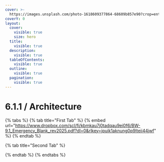 ```yaml
---
cover: >-
  https://images.unsplash.com/photo-1618609377864-68609b857e90?crop=entropy&cs=srgb&fm=jpg&ixid=M3wxOTcwMjR8MHwxfHNlYXJjaHw0fHxhdWRpb3xlbnwwfHx8fDE3NDU5OTQ1NDF8MA&ixlib=rb-4.0.3&q=85
coverY: 0
layout:
  cover:
    visible: true
    size: hero
  title:
    visible: true
  description:
    visible: true
  tableOfContents:
    visible: true
  outline:
    visible: true
  pagination:
    visible: true
---
```


# 6.1.1 / Architecture

{% tabs %}
{% tab title="First Tab" %}
{% embed url="https://www.dropbox.com/scl/fi/kbmkau7j0tadqau9ei0f6/BW-9.1_Emergency_Blank_rev2025.pdf?dl=0&rlkey=jpuik1aknung0p9lteii44jwf" %}
{% endtab %}

{% tab title="Second Tab" %}

{% endtab %}
{% endtabs %}
